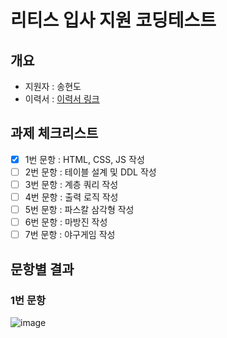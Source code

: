 # 리티스 입사 지원 코딩테스트

## 개요

- 지원자 : 송현도
- 이력서 : [이력서 링크]()

## 과제 체크리스트

- [x] 1번 문항 : HTML, CSS, JS 작성
- [ ] 2번 문항 : 테이블 설계 및 DDL 작성
- [ ] 3번 문항 : 계층 쿼리 작성
- [ ] 4번 문항 : 출력 로직 작성
- [ ] 5번 문항 : 파스칼 삼각형 작성
- [ ] 6번 문항 : 마방진 작성
- [ ] 7번 문항 : 야구게임 작성

## 문항별 결과

### 1번 문항

![image](https://github.com/user-attachments/assets/e699ae0e-0d40-4db7-907f-963f1c8128c7)
